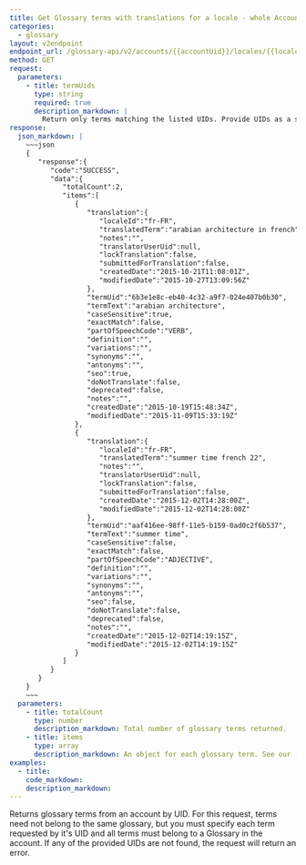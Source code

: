 ```yaml
---
title: Get Glossary terms with translations for a locale - whole Account
categories:
  - glossary
layout: v2endpoint
endpoint_url: /glossary-api/v2/accounts/{{accountUid}}/locales/{{localeId}}/terms
method: GET
request:
  parameters:
    - title: termUids
      type: string
      required: true
      description_markdown: |
        Return only terms matching the listed UIDs. Provide UIDs as a single comma-separated string. A maximum of 100 termUids can be included in a single request.
response:
  json_markdown: |
    ~~~json
    {
       "response":{
          "code":"SUCCESS",
          "data":{
             "totalCount":2,
             "items":[
                {
                   "translation":{
                      "localeId":"fr-FR",
                      "translatedTerm":"arabian architecture in french",
                      "notes":"",
                      "translatorUserUid":null,
                      "lockTranslation":false,
                      "submittedForTranslation":false,
                      "createdDate":"2015-10-21T11:08:01Z",
                      "modifiedDate":"2015-10-27T13:09:56Z"
                   },
                   "termUid":"6b3e1e8c-eb40-4c32-a9f7-024e407b0b30",
                   "termText":"arabian architecture",
                   "caseSensitive":true,
                   "exactMatch":false,
                   "partOfSpeechCode":"VERB",
                   "definition":"",
                   "variations":"",
                   "synonyms":"",
                   "antonyms":"",
                   "seo":true,
                   "doNotTranslate":false,
                   "deprecated":false,
                   "notes":"",
                   "createdDate":"2015-10-19T15:48:34Z",
                   "modifiedDate":"2015-11-09T15:33:19Z"
                },
                {
                   "translation":{
                      "localeId":"fr-FR",
                      "translatedTerm":"summer time french 22",
                      "notes":"",
                      "translatorUserUid":null,
                      "lockTranslation":false,
                      "submittedForTranslation":false,
                      "createdDate":"2015-12-02T14:28:00Z",
                      "modifiedDate":"2015-12-02T14:28:00Z"
                   },
                   "termUid":"aaf416ee-98ff-11e5-b159-0ad0c2f6b537",
                   "termText":"summer time",
                   "caseSensitive":false,
                   "exactMatch":false,
                   "partOfSpeechCode":"ADJECTIVE",
                   "definition":"",
                   "variations":"",
                   "synonyms":"",
                   "antonyms":"",
                   "seo":false,
                   "doNotTranslate":false,
                   "deprecated":false,
                   "notes":"",
                   "createdDate":"2015-12-02T14:19:15Z",
                   "modifiedDate":"2015-12-02T14:19:15Z"
                }
             ]
          }
       }
    }
    ~~~
  parameters:
    - title: totalCount
      type: number
      description_markdown: Total number of glossary terms returned.
    - title: items
      type: array
      description_markdown: An object for each glossary term. See our [Glossary documentation](/knowledge-base/articles/manage-glossaries/#term-details) for details on the fields.
examples:
  - title:
    code_markdown:
    description_markdown:
---
```


Returns glossary terms from an account by UID. For this request, terms need not belong to the same glossary, but you must specify each term requested by it's UID and all terms must belong to a Glossary in the account. If any of the provided UIDs are not found, the request will return an error.